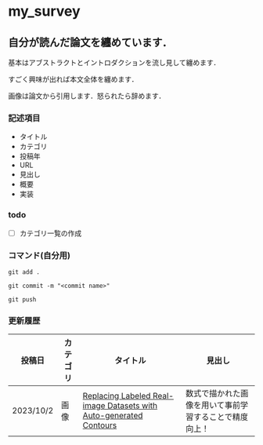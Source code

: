 # my_survey

## 自分が読んだ論文を纏めています．
基本はアブストラクトとイントロダクションを流し見して纏めます．

すごく興味が出れば本文全体を纏めます．

画像は論文から引用します．怒られたら辞めます．

### 記述項目
- タイトル
- カテゴリ
- 投稿年
- URL
- 見出し
- 概要
- 実装

### todo
- [ ] カテゴリ一覧の作成

### コマンド(自分用)
```
git add .

git commit -m "<commit name>"

git push
```

### 更新履歴
|投稿日|カテゴリ|タイトル|見出し|
|----|----|----|----|
|2023/10/2|画像|[Replacing Labeled Real-image Datasets with Auto-generated Contours](https://github.com/yryo1005/my_survey/blob/main/surveys/Replacing%20Labeled%20Real-image%20Datasets%20with%20Auto-generated%20Contours.ipynb)|数式で描かれた画像を用いて事前学習することで精度向上！|

